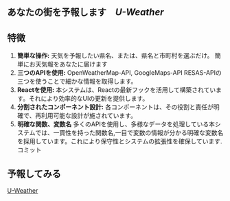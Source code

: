 ##  あなたの街を予報します　*U-Weather* 

## 特徴

1. **簡単な操作:** 天気を予報したい県名、または、県名と市町村を選ぶだけ。 簡単にお天気報をあなたに届けます
1. **三つのAPIを使用:**  OpenWeatherMap-API, GoogleMaps-API RESAS-APIの三つを使うことで細かな情報を取得します。
1. **Reactを使用:**  本システムは、Reactの最新フックを活用して構築されています。それにより効率的なUIの更新を提供します。
1. **分割されたコンポーネント設計:** 各コンポーネントは、その役割と責任が明確で、再利用可能な設計が施されています。
1. **明確な関数、変数名** 多くのAPIを使用し、多様なデータを処理している本システムでは、一貫性を持った関数名,一目で変数の情報が分かる明確な変数名を採用しています。これにより保守性とシステムの拡張性を確保しています.コミット

## 予報してみる
[U-Weather](https://react-original-weather-app-f4e5d269754e.herokuapp.com/)